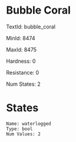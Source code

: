 # Bubble Coral

TextId: bubble_coral

MinId: 8474

MaxId: 8475

Hardness: 0

Resistance: 0


Num States: 2

# States
```
Name: waterlogged
Type: bool
Num Values: 2
```